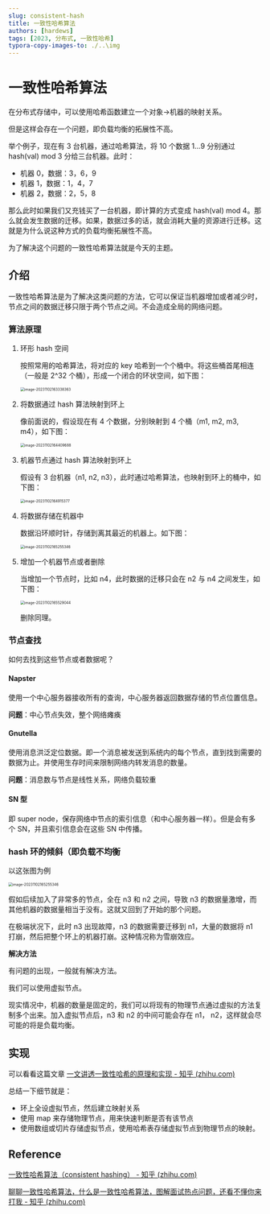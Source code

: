 ```yaml
---
slug: consistent-hash
title: 一致性哈希算法
authors: [hardews]
tags: [2023, 分布式, 一致性哈希]
typora-copy-images-to: ./..\img
---
```




# 一致性哈希算法

在分布式存储中，可以使用哈希函数建立一个对象->机器的映射关系。

但是这样会存在一个问题，即负载均衡的拓展性不高。

举个例子，现在有 3 台机器，通过哈希算法，将 10 个数据 1...9 分别通过 hash(val) mod 3 分给三台机器。此时：

- 机器 0，数据：3，6，9
- 机器 1，数据：1，4，7
- 机器 2，数据：2，5，8

那么此时如果我们又充钱买了一台机器，即计算的方式变成 hash(val) mod 4。那么就会发生数据的迁移。如果，数据过多的话，就会消耗大量的资源进行迁移。这就是为什么说这种方式的负载均衡拓展性不高。

为了解决这个问题的一致性哈希算法就是今天的主题。

<!--truncate-->

## 介绍

一致性哈希算法是为了解决这类问题的方法，它可以保证当机器增加或者减少时，节点之间的数据迁移只限于两个节点之间。不会造成全局的网络问题。

### 算法原理

1. 环形 hash 空间

   按照常用的哈希算法，将对应的 key 哈希到一个个桶中。将这些桶首尾相连（一般是 2^32 个桶），形成一个闭合的环状空间，如下图：

   <img src="../img/一致性哈希-hash 环.png" alt="image-20231102163338363" style="zoom:50%;" />

2. 将数据通过 hash 算法映射到环上

   像前面说的，假设现在有 4 个数据，分别映射到 4 个桶（m1, m2, m3, m4），如下图：

   <img src="../img/一致性哈希-数据映射.png" alt="image-20231102164409688" style="zoom:50%;" />

3. 机器节点通过 hash 算法映射到环上

   假设有 3 台机器（n1, n2, n3），此时通过哈希算法，也映射到环上的桶中，如下图：

   <img src="../img/image-20231102164915377.png" alt="image-20231102164915377" style="zoom:50%;" />

4. 将数据存储在机器中

   数据沿环顺时针，存储到离其最近的机器上。如下图：

   <img src="../img/image-20231102165255346.png" alt="image-20231102165255346" style="zoom:50%;" />

5. 增加一个机器节点或者删除

   当增加一个节点时，比如 n4，此时数据的迁移只会在 n2 与 n4 之间发生，如下图：

   <img src="../img/image-20231102165529044.png" alt="image-20231102165529044" style="zoom:50%;" />

   删除同理。

### 节点查找

如何去找到这些节点或者数据呢？

#### Napster

使用一个中心服务器接收所有的查询，中心服务器返回数据存储的节点位置信息。

**问题**：中心节点失效，整个网络瘫痪

#### Gnutella

使用消息洪泛定位数据。即一个消息被发送到系统内的每个节点，直到找到需要的数据为止。并使用生存时间来限制网络内转发消息的数量。

**问题**：消息数与节点是线性关系，网络负载较重

#### SN 型

即 super node，保存网络中节点的索引信息（和中心服务器一样）。但是会有多个 SN，并且索引信息会在这些 SN 中传播。

### hash 环的倾斜（即负载不均衡

以这张图为例

<img src="../img/image-20231102165255346.png" alt="image-20231102165255346" style="zoom:50%;" />

假如后续加入了非常多的节点，全在 n3 和 n2 之间，导致 n3 的数据量激增，而其他机器的数据量相当于没有。这就又回到了开始的那个问题。

在极端状况下，此时 n3 出现故障，n3 的数据需要迁移到 n1，大量的数据将 n1 打崩，然后把整个环上的机器打崩。这种情况称为雪崩效应。

**解决方法**

有问题的出现，一般就有解决方法。

我们可以使用虚拟节点。

现实情况中，机器的数量是固定的，我们可以将现有的物理节点通过虚拟的方法复制多个出来。加入虚拟节点后，n3 和 n2 的中间可能会存在 n1， n2，这样就会尽可能的将是负载均衡。

## 实现

可以看看这篇文章 [一文讲透一致性哈希的原理和实现 - 知乎 (zhihu.com)](https://zhuanlan.zhihu.com/p/439268771)

总结一下细节就是：

- 环上全设虚拟节点，然后建立映射关系
- 使用 map 来存储物理节点，用来快速判断是否有该节点
- 使用数组或切片存储虚拟节点，使用哈希表存储虚拟节点到物理节点的映射。

## Reference

[一致性哈希算法（consistent hashing） - 知乎 (zhihu.com)](https://zhuanlan.zhihu.com/p/129049724)

[聊聊一致性哈希算法，什么是一致性哈希算法，图解面试热点问题，还看不懂你来打我 - 知乎 (zhihu.com)](https://zhuanlan.zhihu.com/p/166126098)

